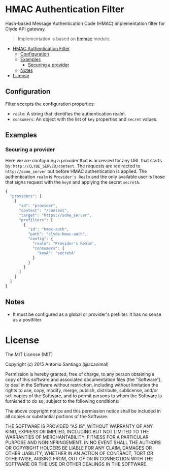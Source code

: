 # HMAC Authentication Filter

Hash-based Message Authentication Code (HMAC) implementation filter for Clyde API gateway.

> Implementation is based on [hmmac](https://github.com/cmawhorter/hmmac) module.

<!-- TOC depth:6 withLinks:1 updateOnSave:1 orderedList:0 -->

- [HMAC Authentication Filter](#hmac-authentication-filter)
	- [Configuration](#configuration)
	- [Examples](#examples)
		- [Securing a provider](#securing-a-provider)
	- [Notes](#notes)
- [License](#license)
<!-- /TOC -->

## Configuration

Filter accepts the configuration properties:

* `realm`: A string that identifies the authentication realm.
* `consumers`: An object with the list of `key` properties and `secret` values.

## Examples

### Securing a provider

Here we are configuring a provider that is accessed for any URL that starts by: `http://CLYDE_SERVER/context`.
The requests are redirected to `http://some_server` but before HMAC authentication is applied.
The authentication `realm` is `Provider's Realm` and the only available user is those that signs request with the `keyA` and applying the secret `secretA`.

```javascript
{
  "providers": [
    {
      "id": "provider",
      "context": "/context",
      "target": "https://some_server",
      "prefilters": [
        {
          "id": "hmac-auth",
          "path": "clyde-hmac-auth",
          "config": {
            "realm": "Provider's Realm",
            "consumers": {
              "keyA": "secretA"
            }
          }
        }
      ]
    }
  ]
}
```

## Notes

* It must be configured as a global or provider's prefilter. It has no sense as a postfilter.


# License

The MIT License (MIT)

Copyright (c) 2015 Antonio Santiago (@acanimal)

Permission is hereby granted, free of charge, to any person obtaining a copy
of this software and associated documentation files (the "Software"), to deal
in the Software without restriction, including without limitation the rights
to use, copy, modify, merge, publish, distribute, sublicense, and/or sell
copies of the Software, and to permit persons to whom the Software is
furnished to do so, subject to the following conditions:

The above copyright notice and this permission notice shall be included in all
copies or substantial portions of the Software.

THE SOFTWARE IS PROVIDED "AS IS", WITHOUT WARRANTY OF ANY KIND, EXPRESS OR
IMPLIED, INCLUDING BUT NOT LIMITED TO THE WARRANTIES OF MERCHANTABILITY,
FITNESS FOR A PARTICULAR PURPOSE AND NONINFRINGEMENT. IN NO EVENT SHALL THE
AUTHORS OR COPYRIGHT HOLDERS BE LIABLE FOR ANY CLAIM, DAMAGES OR OTHER
LIABILITY, WHETHER IN AN ACTION OF CONTRACT, TORT OR OTHERWISE, ARISING FROM,
OUT OF OR IN CONNECTION WITH THE SOFTWARE OR THE USE OR OTHER DEALINGS IN THE
SOFTWARE.
